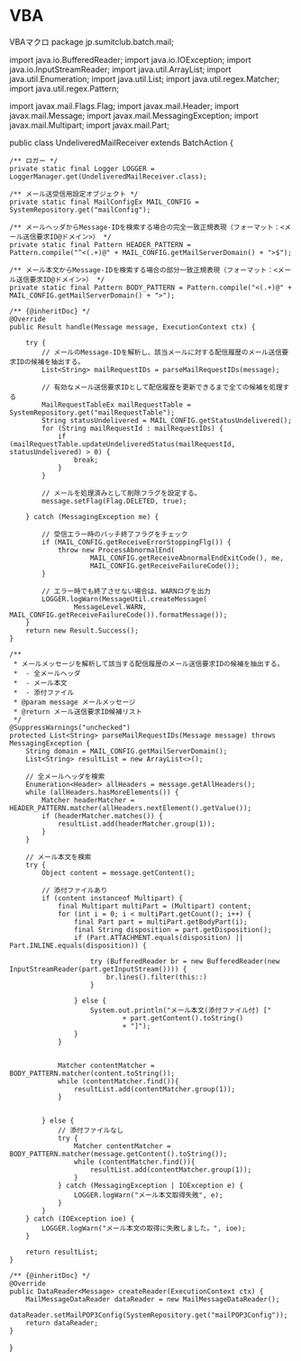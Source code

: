 # VBA
VBAマクロ
package jp.sumitclub.batch.mail;

import java.io.BufferedReader;
import java.io.IOException;
import java.io.InputStreamReader;
import java.util.ArrayList;
import java.util.Enumeration;
import java.util.List;
import java.util.regex.Matcher;
import java.util.regex.Pattern;

import javax.mail.Flags.Flag;
import javax.mail.Header;
import javax.mail.Message;
import javax.mail.MessagingException;
import javax.mail.Multipart;
import javax.mail.Part;

public class UndeliveredMailReceiver extends BatchAction<Message> {

    /** ロガー */
    private static final Logger LOGGER = LoggerManager.get(UndeliveredMailReceiver.class);

    /** メール送受信用設定オブジェクト */
    private static final MailConfigEx MAIL_CONFIG = SystemRepository.get("mailConfig");

    /** メールヘッダからMessage-IDを検索する場合の完全一致正規表現（フォーマット：<メール送信要求ID@ドメイン>） */
    private static final Pattern HEADER_PATTERN = Pattern.compile("^<(.+)@" + MAIL_CONFIG.getMailServerDomain() + ">$");

    /** メール本文からMessage-IDを検索する場合の部分一致正規表現（フォーマット：<メール送信要求ID@ドメイン>） */
    private static final Pattern BODY_PATTERN = Pattern.compile("<(.+)@" + MAIL_CONFIG.getMailServerDomain() + ">");

    /** {@inheritDoc} */
    @Override
    public Result handle(Message message, ExecutionContext ctx) {

        try {
            // メールのMessage-IDを解析し、該当メールに対する配信履歴のメール送信要求IDの候補を抽出する。
            List<String> mailRequestIDs = parseMailRequestIDs(message);

            // 有効なメール送信要求IDとして配信履歴を更新できるまで全ての候補を処理する
            MailRequestTableEx mailRequestTable = SystemRepository.get("mailRequestTable");
            String statusUndelivered = MAIL_CONFIG.getStatusUndelivered();
            for (String mailRequestId : mailRequestIDs) {
                if (mailRequestTable.updateUndeliveredStatus(mailRequestId, statusUndelivered) > 0) {
                    break;
                }
            }

            // メールを処理済みとして削除フラグを設定する。
            message.setFlag(Flag.DELETED, true);

        } catch (MessagingException me) {

            // 受信エラー時のバッチ終了フラグをチェック
            if (MAIL_CONFIG.getReceiveErrorStoppingFlg()) {
                throw new ProcessAbnormalEnd(
                        MAIL_CONFIG.getReceiveAbnormalEndExitCode(), me,
                        MAIL_CONFIG.getReceiveFailureCode());
            }

            // エラー時でも終了させない場合は、WARNログを出力
            LOGGER.logWarn(MessageUtil.createMessage(
                    MessageLevel.WARN, MAIL_CONFIG.getReceiveFailureCode()).formatMessage());
        }
        return new Result.Success();
    }

    /**
     * メールメッセージを解析して該当する配信履歴のメール送信要求IDの候補を抽出する。
     *  - 全メールヘッダ
     *  - メール本文
     *  - 添付ファイル
     * @param message メールメッセージ
     * @return メール送信要求ID候補リスト
     */
    @SuppressWarnings("unchecked")
    protected List<String> parseMailRequestIDs(Message message) throws MessagingException {
        String domain = MAIL_CONFIG.getMailServerDomain();
        List<String> resultList = new ArrayList<>();

        // 全メールヘッダを検索
        Enumeration<Header> allHeaders = message.getAllHeaders();
        while (allHeaders.hasMoreElements()) {
            Matcher headerMatcher = HEADER_PATTERN.matcher(allHeaders.nextElement().getValue());
            if (headerMatcher.matches()) {
                resultList.add(headerMatcher.group(1));
            }
        }

        // メール本文を検索
        try {
            Object content = message.getContent();
            
            // 添付ファイルあり
            if (content instanceof Multipart) {
                final Multipart multiPart = (Multipart) content;
                for (int i = 0; i < multiPart.getCount(); i++) {
                    final Part part = multiPart.getBodyPart(i);
                    final String disposition = part.getDisposition();
                    if (Part.ATTACHMENT.equals(disposition) || Part.INLINE.equals(disposition)) {
                        
                        try (BufferedReader br = new BufferedReader(new InputStreamReader(part.getInputStream()))) {
                            br.lines().filter(this::)
                        }
                        
                    } else {
                        System.out.println("メール本文(添付ファイル付) ["
                                + part.getContent().toString()
                                + "]");
                    }
                }
                
                
                Matcher contentMatcher = BODY_PATTERN.matcher(content.toString());
                while (contentMatcher.find()){
                    resultList.add(contentMatcher.group(1));
                }
                
                
            } else {
                // 添付ファイルなし
                try {
                    Matcher contentMatcher = BODY_PATTERN.matcher(message.getContent().toString());
                    while (contentMatcher.find()){
                        resultList.add(contentMatcher.group(1));
                    }
                } catch (MessagingException | IOException e) {
                    LOGGER.logWarn("メール本文取得失敗", e);
                }
            }
        } catch (IOException ioe) {
            LOGGER.logWarn("メール本文の取得に失敗しました。", ioe);
        }

        return resultList;
    }

    /** {@inheritDoc} */
    @Override
    public DataReader<Message> createReader(ExecutionContext ctx) {
        MailMessageDataReader dataReader = new MailMessageDataReader();
        dataReader.setMailPOP3Config(SystemRepository.get("mailPOP3Config"));
        return dataReader;
    }
}
